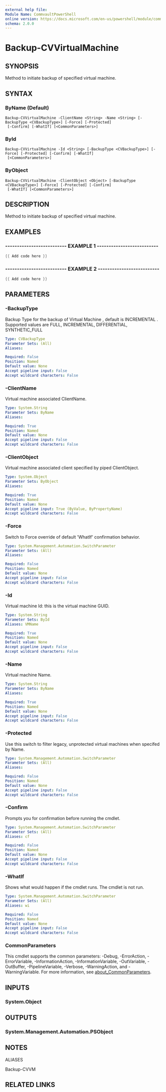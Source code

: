 ```yaml
---
external help file:
Module Name: CommvaultPowerShell
online version: https://docs.microsoft.com/en-us/powershell/module/commvaultpowershell/backup-cvvirtualmachine
schema: 2.0.0
---
```


# Backup-CVVirtualMachine

## SYNOPSIS
Method to initiate backup of specified virtual machine.

## SYNTAX

### ByName (Default)
```
Backup-CVVirtualMachine -ClientName <String> -Name <String> [-BackupType <CVBackupType>] [-Force] [-Protected]
 [-Confirm] [-WhatIf] [<CommonParameters>]
```

### ById
```
Backup-CVVirtualMachine -Id <String> [-BackupType <CVBackupType>] [-Force] [-Protected] [-Confirm] [-WhatIf]
 [<CommonParameters>]
```

### ByObject
```
Backup-CVVirtualMachine -ClientObject <Object> [-BackupType <CVBackupType>] [-Force] [-Protected] [-Confirm]
 [-WhatIf] [<CommonParameters>]
```

## DESCRIPTION
Method to initiate backup of specified virtual machine.

## EXAMPLES

### -------------------------- EXAMPLE 1 --------------------------
```powershell
{{ Add code here }}
```



### -------------------------- EXAMPLE 2 --------------------------
```powershell
{{ Add code here }}
```



## PARAMETERS

### -BackupType
Backup Type for the backup of Virtual Machine , default is INCREMENTAL .
Supported values are FULL, INCREMENTAL, DIFFERENTIAL, SYNTHETIC_FULL

```yaml
Type: CVBackupType
Parameter Sets: (All)
Aliases:

Required: False
Position: Named
Default value: None
Accept pipeline input: False
Accept wildcard characters: False
```

### -ClientName
Virtual machine associated ClientName.

```yaml
Type: System.String
Parameter Sets: ByName
Aliases:

Required: True
Position: Named
Default value: None
Accept pipeline input: False
Accept wildcard characters: False
```

### -ClientObject
Virtual machine associated client specified by piped ClientObject.

```yaml
Type: System.Object
Parameter Sets: ByObject
Aliases:

Required: True
Position: Named
Default value: None
Accept pipeline input: True (ByValue, ByPropertyName)
Accept wildcard characters: False
```

### -Force
Switch to Force override of default 'WhatIf' confirmation behavior.

```yaml
Type: System.Management.Automation.SwitchParameter
Parameter Sets: (All)
Aliases:

Required: False
Position: Named
Default value: None
Accept pipeline input: False
Accept wildcard characters: False
```

### -Id
Virtual machine Id: this is the virtual machine GUID.

```yaml
Type: System.String
Parameter Sets: ById
Aliases: VMName

Required: True
Position: Named
Default value: None
Accept pipeline input: False
Accept wildcard characters: False
```

### -Name
Virtual machine Name.

```yaml
Type: System.String
Parameter Sets: ByName
Aliases:

Required: True
Position: Named
Default value: None
Accept pipeline input: False
Accept wildcard characters: False
```

### -Protected
Use this switch to filter legacy, unprotected virtual machines when specifed by Name.

```yaml
Type: System.Management.Automation.SwitchParameter
Parameter Sets: (All)
Aliases:

Required: False
Position: Named
Default value: None
Accept pipeline input: False
Accept wildcard characters: False
```

### -Confirm
Prompts you for confirmation before running the cmdlet.

```yaml
Type: System.Management.Automation.SwitchParameter
Parameter Sets: (All)
Aliases: cf

Required: False
Position: Named
Default value: None
Accept pipeline input: False
Accept wildcard characters: False
```

### -WhatIf
Shows what would happen if the cmdlet runs.
The cmdlet is not run.

```yaml
Type: System.Management.Automation.SwitchParameter
Parameter Sets: (All)
Aliases: wi

Required: False
Position: Named
Default value: None
Accept pipeline input: False
Accept wildcard characters: False
```

### CommonParameters
This cmdlet supports the common parameters: -Debug, -ErrorAction, -ErrorVariable, -InformationAction, -InformationVariable, -OutVariable, -OutBuffer, -PipelineVariable, -Verbose, -WarningAction, and -WarningVariable. For more information, see [about_CommonParameters](http://go.microsoft.com/fwlink/?LinkID=113216).

## INPUTS

### System.Object

## OUTPUTS

### System.Management.Automation.PSObject

## NOTES

ALIASES

Backup-CVVM

## RELATED LINKS

